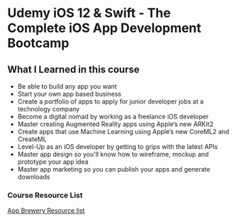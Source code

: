 # Udemy iOS 12 & Swift - The Complete iOS App Development Bootcamp

## What I Learned in this course

* Be able to build any app you want
* Start your own app based business
* Create a portfolio of apps to apply for junior developer jobs at a technology company
* Become a digital nomad by working as a freelance iOS developer
* Master creating Augmented Reality apps using Apple’s new ARKit2
* Create apps that use Machine Learning using Apple’s new CoreML2 and CreateML
* Level-Up as an iOS developer by getting to grips with the latest APIs
* Master app design so you'll know how to wireframe, mockup and prototype your app idea
* Master app marketing so you can publish your apps and generate downloads

### Course Resource List

[App Brewery Resource list](https://www.appbrewery.co/p/ios12-course-resources/)